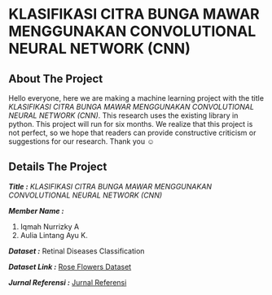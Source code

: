 # KLASIFIKASI CITRA BUNGA MAWAR MENGGUNAKAN CONVOLUTIONAL NEURAL NETWORK (CNN)

## About The Project
Hello everyone, here we are making a machine learning project with the title _KLASIFIKASI CITRA BUNGA MAWAR MENGGUNAKAN CONVOLUTIONAL NEURAL NETWORK (CNN)_.
This research uses the existing library in python. This project will run for six months.
We realize that this project is not perfect, so we hope that readers can provide constructive criticism or suggestions for our research.
Thank you :relaxed:

## Details The Project
***Title :***
  _KLASIFIKASI CITRA BUNGA MAWAR MENGGUNAKAN CONVOLUTIONAL NEURAL NETWORK (CNN)_

***Member Name :***
  1. Iqmah Nurrizky A
  2. Aulia Lintang Ayu K.
  
***Dataset :***
  Retinal Diseases Classification
  
***Dataset Link :***
  [Rose Flowers Dataset](https://www.kaggle.com/datasets/muhammedtausif/rose-flowers)

***Jurnal Referensi :***
  [Jurnal Referensi](...)
